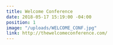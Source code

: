 ```yaml
---
title: Welcome Conference
date: 2018-05-17 15:19:00 -04:00
position: 1
image: "/uploads/WELCOME_CONF.jpg"
link: http://thewelcomeconference.com/
---
```


